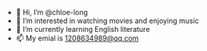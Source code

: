 - 👋 Hi, I’m @chloe-long
- 👀 I’m interested in watching movies and enjoying music
- 🌱 I’m currently learning English literature
- 📫 My emial is 1208634989@qq.com

<!---
chloe-long/chloe-long is a ✨ special ✨ repository because its `README.md` (this file) appears on your GitHub profile.
You can click the Preview link to take a look at your changes.
--->
